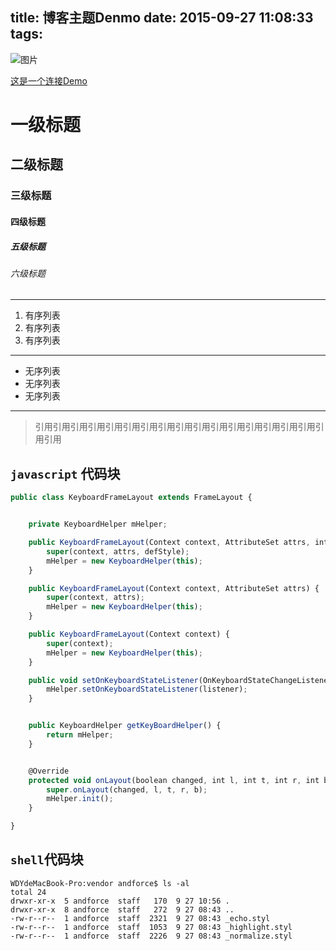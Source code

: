 title: 博客主题Denmo
date: 2015-09-27 11:08:33
tags:
---
![图片](http://ww2.sinaimg.cn/mw690/6ff3843bjw1ek0d43jkv1j21hc0u0dh3.jpg)

[这是一个连接Demo](http://andforce.com)

# 一级标题
## 二级标题
### 三级标题
#### 四级标题
##### 五级标题
###### 六级标题
---
1. 有序列表
2. 有序列表
3. 有序列表

---
+ 无序列表
+ 无序列表
+ 无序列表

---

> 引用引用引用引用引用引用引用引用引用引用引用引用引用引用引用引用引用引用

## `javascript` 代码块
``` javascript
public class KeyboardFrameLayout extends FrameLayout {


    private KeyboardHelper mHelper;

    public KeyboardFrameLayout(Context context, AttributeSet attrs, int defStyle) {
        super(context, attrs, defStyle);
        mHelper = new KeyboardHelper(this);
    }

    public KeyboardFrameLayout(Context context, AttributeSet attrs) {
        super(context, attrs);
        mHelper = new KeyboardHelper(this);
    }

    public KeyboardFrameLayout(Context context) {
        super(context);
        mHelper = new KeyboardHelper(this);
    }

    public void setOnKeyboardStateListener(OnKeyboardStateChangeListener listener) {
        mHelper.setOnKeyboardStateListener(listener);
    }


    public KeyboardHelper getKeyBoardHelper() {
        return mHelper;
    }


    @Override
    protected void onLayout(boolean changed, int l, int t, int r, int b) {
        super.onLayout(changed, l, t, r, b);
        mHelper.init();
    }

}
```

## `shell`代码块
``` script
WDYdeMacBook-Pro:vendor andforce$ ls -al
total 24
drwxr-xr-x  5 andforce  staff   170  9 27 10:56 .
drwxr-xr-x  8 andforce  staff   272  9 27 08:43 ..
-rw-r--r--  1 andforce  staff  2321  9 27 08:43 _echo.styl
-rw-r--r--  1 andforce  staff  1053  9 27 08:43 _highlight.styl
-rw-r--r--  1 andforce  staff  2226  9 27 08:43 _normalize.styl
```
